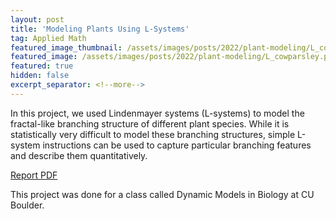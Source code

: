 ```yaml
---
layout: post
title: 'Modeling Plants Using L-Systems'
tag: Applied Math
featured_image_thumbnail: /assets/images/posts/2022/plant-modeling/L_cowparsley.png
featured_image: /assets/images/posts/2022/plant-modeling/L_cowparsley.png
featured: true
hidden: false
excerpt_separator: <!--more-->
---
```


In this project, we used Lindenmayer systems (L-systems) to model the fractal-like branching structure of different plant species. While it is statistically very difficult to model these branching structures, simple L-system instructions can be used to capture particular branching features and describe them quantitatively. <!--more-->

<section class="download-box inner">
	<div class="download-box-links">
	    <a href="/assets/documents/CSCI5314_FinalPaper.pdf" target="_blank">Report PDF</a>
	</div>
</section>

This project was done for a class called Dynamic Models in Biology at CU Boulder.